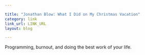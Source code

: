 ```yaml
---

title: "Jonathan Blow: What I Did on My Christmas Vacation"
category: link
link_url: LINK_URL
layout: blog

---
```


Programming, burnout, and doing the best work of your life.

